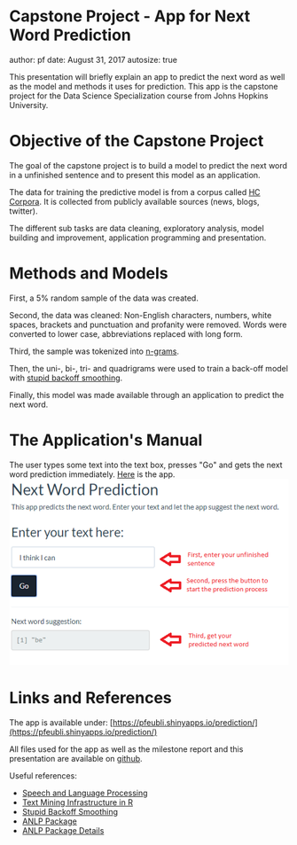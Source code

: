 Capstone Project - App for Next Word Prediction
========================================================
author: pf
date: August 31, 2017
autosize: true

This presentation will briefly explain an app to predict 
the next word as well as the model and methods it uses
for prediction. This app is the capstone project for the
Data Science Specialization course from Johns Hopkins 
University. 

Objective of the Capstone Project
========================================================

The goal of the capstone project is to build a model to 
predict the next word in a unfinished sentence and to present
this model as an application. 

The data for training the predictive model is from a corpus 
called [HC Corpora](https://web-beta.archive.org/web/20161014134025/http://www.corpora.heliohost.org:80/index.html). It is collected from publicly 
available sources (news, blogs, twitter).

The different sub tasks are data cleaning, exploratory analysis,
model building and improvement, application programming and
presentation.


Methods and Models
========================================================

First, a 5% random sample of the data was created.

Second, the data was cleaned: Non-English characters, numbers, white spaces, brackets and punctuation and profanity were removed. Words were converted to lower case, abbreviations replaced with long form.

Third, the sample was tokenized into [n-grams](https://en.wikipedia.org/wiki/N-gram).

Then, the uni-, bi-, tri- and quadrigrams were used to train a back-off model with 
[stupid backoff smoothing](http://www.aclweb.org/anthology/D07-1090.pdf).

Finally, this model was made available through an application to predict the 
next word. 


The Application's Manual
========================================================

The user types some text into the text box, presses "Go" and gets the next word prediction immediately. [Here](https://pfeubli.shinyapps.io/prediction/) is the app.
![plot of chunk unnamed-chunk-1](App.png)

Links and References
========================================================

The app is available under: [https://pfeubli.shinyapps.io/prediction/](https://pfeubli.shinyapps.io/prediction/)

All files used for the app as well as the milestone report and this presentation
are available on [github](https://github.com/pfeubli/capstone).

Useful references:
- [Speech and Language Processing](http://www.deepsky.com/~merovech/voynich/voynich_manchu_reference_materials/PDFs/jurafsky_martin.pdf)
- [Text Mining Infrastructure in R](http://www.stat.wvu.edu/~jharner/courses/dsci503/docs/tm.pdf)
- [Stupid Backoff Smoothing](http://www.aclweb.org/anthology/D07-1090.pdf)
- [ANLP Package](https://cran.r-project.org/web/packages/ANLP/ANLP.pdf) 
- [ANLP Package Details](https://github.com/achalshah20/ANLP/blob/master/R/ANLP.R)
